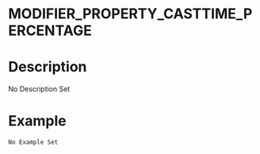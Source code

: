 # MODIFIER_PROPERTY_CASTTIME_PERCENTAGE
# Description
No Description Set
# Example
```No Example Set```